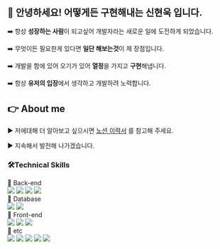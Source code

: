 <h2>👋 안녕하세요! 어떻게든 구현해내는 신현욱 입니다.</h2>

➡️ 항상 **성장하는 사람**이 되고싶어 개발자라는 새로운 일에 도전하게 되었습니다.

➡️ 무엇이든 필요한게 있다면 **일단 해보는것**이 제 장점입니다.

➡️ 개발을 함에 있어 오기가 있어 **열정**을 가지고 **구현**해냅니다.

➡️ 항상 **유저의 입장**에서 생각하고 개발하려 노력합니다.

<h2> 👉 About me </h2>

▶️ 저에대해 더 알아보고 싶으시면 [노션 이력서](https://motley-beach-4e9.notion.site/Mixdog-871aaf8146a441a8b95f30f112bdabe6?pvs=4) 를 참고해 주세요.

▶️ 지속해서 발전해 나가겠습니다.

<h3>🛠Technical Skills</h3>
💾 Back-end
<div>
  <img src="https://img.shields.io/badge/JAVA-FF7328?style=flat&logo=JAVA&logoColor=white"/>
  <img src="https://img.shields.io/badge/Spring Boot-6DB33F?style=flat&logo=Spring Boot&logoColor=white"/>
  <img src="https://img.shields.io/badge/Apache Tomcat-F8DC75?style=flat&logo=Apache Tomcat&logoColor=white"/>
  <img src="https://img.shields.io/badge/Mybatis-0467DF?style=flat&logo=Mybatis&logoColor=white"/>
</div>
💾 Database
<div>
  <img src="https://img.shields.io/badge/MariaDB-003545?style=flat&logo=MariaDB&logoColor=white"/>
  <img src="https://img.shields.io/badge/PostgreSQL-4169E1?style=flat&logo=PostgreSQL&logoColor=white"/>
</div>
💾 Front-end
<div>
  <img src="https://img.shields.io/badge/JavaScript-F7DF1E?style=flat&logo=JavaScript&logoColor=white"/>
  <img src="https://img.shields.io/badge/HTML5-E34F26?style=flat&logo=HTML5&logoColor=white"/>
  <img src="https://img.shields.io/badge/CSS3-1572B6?style=flat&logo=CSS3&logoColor=white"/>
</div>
💾 etc
<div>
  <img src="https://img.shields.io/badge/Gradle-02303A?style=flat&logo=Gradle&logoColor=white"/>
  <img src="https://img.shields.io/badge/GeoServer-4169E1?style=flat&logo=GeoServer&logoColor=white"/>
  <img src="https://img.shields.io/badge/PostGIS-4169E1?style=flat&logo=PostGIS&logoColor=white"/>
  <img src="https://img.shields.io/badge/Openlayers-1F6B75?style=flat&logo=Openlayers&logoColor=white"/>
  <img src="https://img.shields.io/badge/Android-3DDC84?style=flat&logo=Android&logoColor=white"/>
</div>

<!--
**mixpuppy/mixpuppy** is a ✨ _special_ ✨ repository because its `README.md` (this file) appears on your GitHub profile.

Here are some ideas to get you started:

- 🔭 I’m currently working on ...
- 🌱 I’m currently learning ...
- 👯 I’m looking to collaborate on ...
- 🤔 I’m looking for help with ...
- 💬 Ask me about ...
- 📫 How to reach me: ...
- 😄 Pronouns: ...
- ⚡ Fun fact: ...
-->
